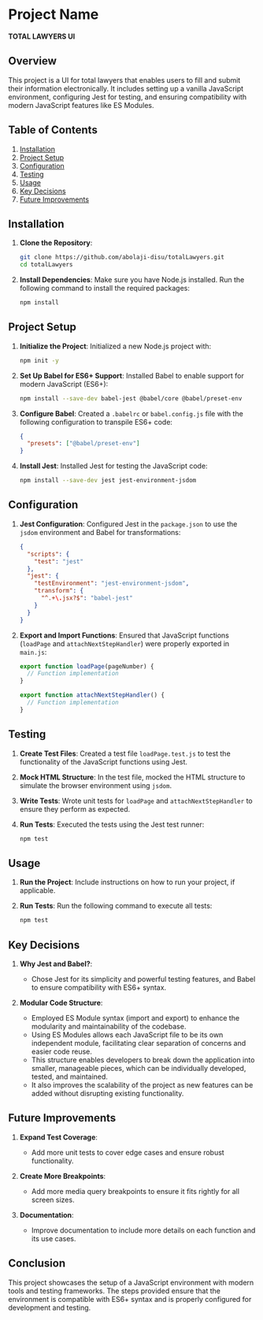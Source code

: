 # Project Name

**TOTAL LAWYERS UI**

## Overview

This project is a UI for total lawyers that enables users to fill and submit their information electronically.
It includes setting up a vanilla JavaScript environment, configuring Jest for testing, and ensuring compatibility 
with modern JavaScript features like ES Modules.

## Table of Contents

1. [Installation](#installation)
2. [Project Setup](#project-setup)
3. [Configuration](#configuration)
4. [Testing](#testing)
5. [Usage](#usage)
6. [Key Decisions](#key-decisions)
7. [Future Improvements](#future-improvements)

## Installation

1. **Clone the Repository**:
   ```bash
   git clone https://github.com/abolaji-disu/totalLawyers.git
   cd totalLawyers
   ```

2. **Install Dependencies**:
   Make sure you have Node.js installed. Run the following command to install the required packages:
   ```bash
   npm install
   ```

## Project Setup

1. **Initialize the Project**:
   Initialized a new Node.js project with:
   ```bash
   npm init -y
   ```

2. **Set Up Babel for ES6+ Support**:
   Installed Babel to enable support for modern JavaScript (ES6+):
   ```bash
   npm install --save-dev babel-jest @babel/core @babel/preset-env
   ```

3. **Configure Babel**:
   Created a `.babelrc` or `babel.config.js` file with the following configuration to transpile ES6+ code:
   ```json
   {
     "presets": ["@babel/preset-env"]
   }
   ```

4. **Install Jest**:
   Installed Jest for testing the JavaScript code:
   ```bash
   npm install --save-dev jest jest-environment-jsdom
   ```

## Configuration

1. **Jest Configuration**:
   Configured Jest in the `package.json` to use the `jsdom` environment and Babel for transformations:
   ```json
   {
     "scripts": {
       "test": "jest"
     },
     "jest": {
       "testEnvironment": "jest-environment-jsdom",
       "transform": {
         "^.+\.jsx?$": "babel-jest"
       }
     }
   }
   ```

2. **Export and Import Functions**:
   Ensured that JavaScript functions (`loadPage` and `attachNextStepHandler`) were properly exported in `main.js`:
   ```javascript
   export function loadPage(pageNumber) {
     // Function implementation
   }

   export function attachNextStepHandler() {
     // Function implementation
   }
   ```

## Testing

1. **Create Test Files**:
   Created a test file `loadPage.test.js` to test the functionality of the JavaScript functions using Jest.

2. **Mock HTML Structure**:
   In the test file, mocked the HTML structure to simulate the browser environment using `jsdom`.

3. **Write Tests**:
   Wrote unit tests for `loadPage` and `attachNextStepHandler` to ensure they perform as expected.

4. **Run Tests**:
   Executed the tests using the Jest test runner:
   ```bash
   npm test
   ```

## Usage

1. **Run the Project**:
   Include instructions on how to run your project, if applicable.

2. **Run Tests**:
   Run the following command to execute all tests:
   ```bash
   npm test
   ```

## Key Decisions

1. **Why Jest and Babel?**:
    - Chose Jest for its simplicity and powerful testing features, and Babel to ensure compatibility with ES6+ syntax.

2. **Modular Code Structure**:
   - Employed ES Module syntax (import and export) to enhance the modularity and maintainability of the codebase.
   - Using ES Modules allows each JavaScript file to be its own independent module, facilitating clear separation of concerns and easier code reuse. 
   - This structure enables developers to break down the application into smaller, manageable pieces, which can be individually developed, tested, and maintained. 
   - It also improves the scalability of the project as new features can be added without disrupting existing functionality.


## Future Improvements

1. **Expand Test Coverage**:
    - Add more unit tests to cover edge cases and ensure robust functionality.

2. **Create More Breakpoints**:
   - Add more media query breakpoints to ensure it fits rightly for all screen sizes.
   
3. **Documentation**:
    - Improve documentation to include more details on each function and its use cases.

## Conclusion

This project showcases the setup of a JavaScript environment with modern tools and testing frameworks. 
The steps provided ensure that the environment is compatible with ES6+ syntax and is properly configured for 
development and testing.

